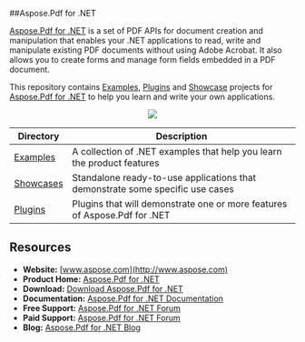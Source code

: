 ##Aspose.Pdf for .NET

[Aspose.Pdf for .NET](http://www.aspose.com/products/pdf/net) is a set of PDF APIs for document creation and manipulation that enables your .NET applications to read, write and manipulate existing PDF documents without using Adobe Acrobat. It also allows you to create forms and manage form fields embedded in a PDF document.

This repository contains [Examples](Examples), [Plugins](Plugins) and [Showcase](Showcases) projects for [Aspose.Pdf for .NET](http://www.aspose.com/products/pdf/net) to help you learn and write your own applications.

<p align="center">

  <a title="Download complete Aspose.Pdf for .NET source code" href="https://github.com/aspose-pdf/Aspose.Pdf-for-.NET/archive/master.zip">
	<img src="https://raw.github.com/AsposeExamples/java-examples-dashboard/master/images/downloadZip-Button-Large.png" />
  </a>
</p>

Directory | Description
--------- | -----------
[Examples](Examples)  | A collection of .NET examples that help you learn the product features
[Showcases](Showcases)  | Standalone ready-to-use applications that demonstrate some specific use cases
[Plugins](Plugins)  | Plugins that will demonstrate one or more features of Aspose.Pdf for .NET

## Resources

+ **Website:** [www.aspose.com](http://www.aspose.com)
+ **Product Home:** [Aspose.Pdf for .NET](https://www.aspose.com/products/pdf/net)
+ **Download:** [Download Aspose.Pdf for .NET](https://downloads.aspose.com/pdf/net)
+ **Documentation:** [Aspose.Pdf for .NET Documentation](https://docs.aspose.com/display/pdfnet/Home)
+ **Free Support:** [Aspose.Pdf for .NET Forum](https://forum.aspose.com/c/pdf)
+ **Paid Support:** [Aspose.Pdf for .NET Forum](https://helpdesk.aspose.com/)
+ **Blog:** [Aspose.Pdf for .NET Blog](https://blog.aspose.com/category/aspose-products/aspose-pdf-product-family/)
